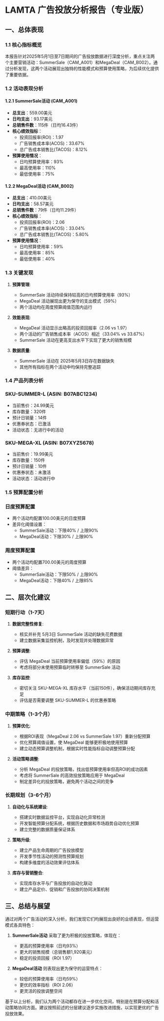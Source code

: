 # LAMTA 广告投放分析报告（专业版）

## 一、总体表现

### 1.1 核心指标概览
本报告针对2025年5月1日至7日期间的广告投放数据进行深度分析，重点关注两个主要营销活动：SummerSale（CAM_A001）和MegaDeal（CAM_B002）。通过分析发现，这两个活动展现出独特的性能模式和预算使用策略，为后续优化提供了重要依据。

### 1.2 活动表现分析

#### 1.2.1 SummerSale活动 (CAM_A001)
- **总支出**：559.00美元
- **日均支出**：93.17美元
- **总销售件数**：115件（日均16.43件）
- **核心绩效指标**：
  - 投资回报率(ROI)：1.97
  - 广告销售成本率(ACOS)：33.67%
  - 总广告成本销售比(TACOS)：8.12%
- **预算使用情况**：
  - 日均预算使用率：93%
  - 最高使用率：110%
  - 最低使用率：75%

#### 1.2.2 MegaDeal活动 (CAM_B002)
- **总支出**：410.00美元
- **日均支出**：58.57美元
- **总销售件数**：79件（日均11.29件）
- **核心绩效指标**：
  - 投资回报率(ROI)：2.06
  - 广告销售成本率(ACOS)：33.04%
  - 总广告成本销售比(TACOS)：5.80%
- **预算使用情况**：
  - 日均预算使用率：59%
  - 最高使用率：85%
  - 最低使用率：40%

### 1.3 关键发现

1. **预算管理**:
   - SummerSale 活动持续保持较高的日均预算使用率（93%）
   - MegaDeal 活动展现出更为保守的支出模式（59%）
   - 两个活动均在周度预算阈值范围内运行

2. **效能表现**:
   - MegaDeal 活动显示出略高的投资回报率（2.06 vs 1.97）
   - 两个活动的广告销售成本率（ACOS）相近（33.04% vs 33.67%）
   - SummerSale 活动在更高支出水平下实现了更大的销售规模

3. **数据质量**:
   - SummerSale 活动在 2025年5月3日存在数据缺失
   - 其他所有指标在两个活动中均保持完整追踪

### 1.4 产品列表分析

### SKU-SUMMER-L (ASIN: B07ABC1234)
- 当前售价：24.99美元
- 库存数量：320件
- 预计日销量：14件
- 优惠券状态：已激活
- 活动状态：无进行中的活动

### SKU-MEGA-XL (ASIN: B07XYZ5678)
- 当前售价：19.99美元
- 库存数量：150件
- 预计日销量：10件
- 优惠券状态：未激活
- 活动状态：活动进行中

### 1.5 预算配置分析

### 日度预算配置
- 两个活动均配置100.00美元的日度预算
- 差异化阈值设置：
  - SummerSale活动：下限40% / 上限90%
  - MegaDeal活动：下限30% / 上限90%

### 周度预算配置
- 两个活动均配置700.00美元的周度预算
- 阈值差异：
  - SummerSale活动：下限50% / 上限90%
  - MegaDeal活动：下限40% / 上限85%

## 二、层次化建议

### 短期行动（1-7天）
1. **数据完整性修复**:
   - 核实并补充 5月3日 SummerSale 活动的缺失花费数据
   - 建立数据采集监控机制，及时发现并处理数据异常

2. **预算调整**:
   - 评估 MegaDeal 当前预算使用率偏低（59%）的原因
   - 考虑将部分未使用预算临时转移至 SummerSale 活动

3. **库存监控**:
   - 密切关注 SKU-MEGA-XL 库存水平（当前150件），确保活动期间库存充足
   - 评估是否需要调整 SKU-SUMMER-L 的优惠券策略

### 中期策略（1-3个月）
1. **预算优化**:
   - 根据ROI表现（MegaDeal 2.06 vs SummerSale 1.97）重新分配预算
   - 优化预算阈值设置，使 MegaDeal 能够更积极地使用预算
   - 建立动态预算调整机制，根据实时性能指标自动调整预算分配

2. **活动策略调整**:
   - 分析 MegaDeal 的投放策略，找出低预算使用率但高ROI的成功因素
   - 考虑将 SummerSale 的高效投放策略应用于 MegaDeal
   - 制定差异化的投放策略，避免两个活动之间的竞争

### 长期规划（3-6个月）
1. **自动化与系统建设**:
   - 搭建实时数据监控平台，实现自动化异常检测
   - 开发智能预算分配系统，根据历史数据和市场趋势自动优化预算
   - 建立完整的数据质量保证体系

2. **策略升级**:
   - 建立产品生命周期的广告投放模型
   - 开发季节性活动的预测性预算规划
   - 构建多维度的活动效果评估体系

3. **库存与营销整合**:
   - 实现库存水平与广告投放的自动化联动
   - 建立产品定价、促销和广告投放的协同决策机制

## 三、总结与展望

通过对两个广告活动的深入分析，我们发现它们均展现出良好的业绩表现，但运营模式各具特色：

1. **SummerSale活动** 采取了更为积极的投放策略，体现在：
   - 更高的预算使用率（日均93%）
   - 更大的销售规模（总销售额1,920美元）
   - 稳定的投资回报（ROI 1.97）

2. **MegaDeal活动** 则表现出更为保守的运营特点：
   - 较低的预算使用率（日均59%）
   - 更优的效率指标（ROI 2.06）
   - 更灵活的投放调整空间

基于以上分析，我们认为两个活动都存在进一步优化空间，特别是在预算分配和活动策略协同方面。建议按照前述的分层建议逐步实施改进措施，以实现更优的广告投放效果。

